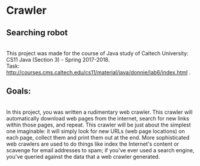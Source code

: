 # Crawler
## Searching robot
<br /> This project was made for the course of Java study of Caltech University: CS11 Java (Section 3) - Spring 2017-2018.
<br /> Task: http://courses.cms.caltech.edu/cs11/material/java/donnie/lab6/index.html .
## Goals:
<br /> In this project, you was written a rudimentary web crawler. This crawler will automatically download web pages from the internet, search for new links within those pages, and repeat. This crawler will be just about the simplest one imaginable: it will simply look for new URLs (web page locations) on each page, collect them and print them out at the end. More sophisticated web crawlers are used to do things like index the Internet's content or scavenge for email addresses to spam; if you've ever used a search engine, you've queried against the data that a web crawler generated.
